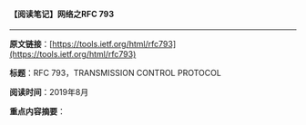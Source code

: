#### 【阅读笔记】网络之RFC 793

---

**原文链接**：[https://tools.ietf.org/html/rfc793](https://tools.ietf.org/html/rfc793)

**标题**：RFC 793，TRANSMISSION CONTROL PROTOCOL

**阅读时间**：2019年8月

**重点内容摘要**：

